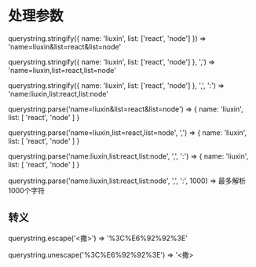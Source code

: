 # 处理参数

querystring.stringify({ name: 'liuxin', list: ['react', 'node'] })
=>
'name=liuxin&list=react&list=node'

querystring.stringify({ name: 'liuxin', list: ['react', 'node'] }, ',')
=>
'name=liuxin,list=react,list=node'

querystring.stringify({ name: 'liuxin', list: ['react', 'node'] }, ',', ':')
=>
'name:liuxin,list:react,list:node'

querystring.parse('name=liuxin&list=react&list=node')
=>
{ name: 'liuxin', list: [ 'react', 'node' ] }

querystring.parse('name=liuxin,list=react,list=node', ',')
=>
{ name: 'liuxin', list: [ 'react', 'node' ] }

querystring.parse('name:liuxin,list:react,list:node', ',', ':')
=>
{ name: 'liuxin', list: [ 'react', 'node' ] }

querystring.parse('name:liuxin,list:react,list:node', ',', ':', 1000)
=> 最多解析1000个字符

## 转义

querystring.escape('<撒>')
=> '%3C%E6%92%92%3E'

querystring.unescape('%3C%E6%92%92%3E')
=> '<撒>